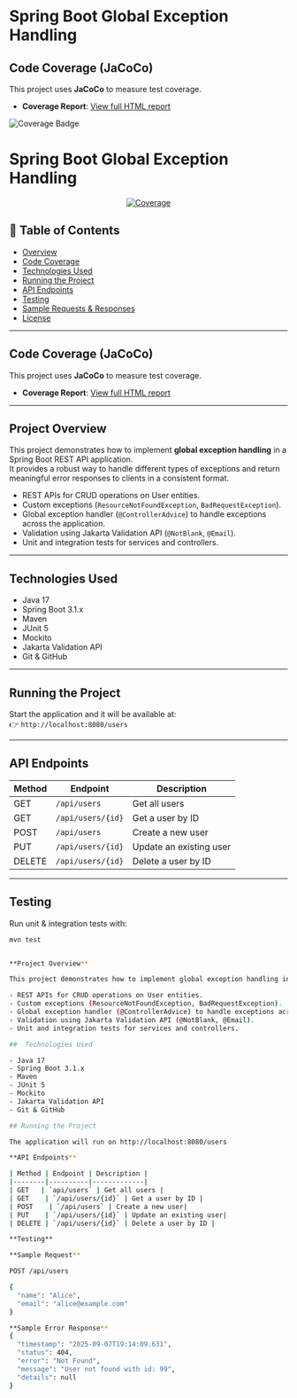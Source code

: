 # Spring Boot Global Exception Handling
##  Code Coverage (JaCoCo)

This project uses **JaCoCo** to measure test coverage.

- **Coverage Report**: [View full HTML report](https://sanjana1279.github.io/Spring-boot-global-exception-handling/jacoco-report/index.html)

![Coverage Badge](https://img.shields.io/badge/Coverage-73%25-yellowgreen)


# Spring Boot Global Exception Handling

<p align="center">
  <a href="https://sanjana1279.github.io/Spring-boot-global-exception-handling/jacoco-report/index.html">
    <img src="https://img.shields.io/badge/Coverage-73%25-yellowgreen" alt="Coverage">
  </a>
</p>

## 📖 Table of Contents
- [Overview](#project-overview)
- [Code Coverage](#-code-coverage-jacoco)
- [Technologies Used](#-technologies-used)
- [Running the Project](#-running-the-project)
- [API Endpoints](#api-endpoints)
- [Testing](#testing)
- [Sample Requests & Responses](#sample-request--response)
- [License](#-license)

---

##  Code Coverage (JaCoCo)

This project uses **JaCoCo** to measure test coverage.

- **Coverage Report**: [View full HTML report](https://sanjana1279.github.io/Spring-boot-global-exception-handling/jacoco-report/index.html)

---

##  Project Overview

This project demonstrates how to implement **global exception handling** in a Spring Boot REST API application.  
It provides a robust way to handle different types of exceptions and return meaningful error responses to clients in a consistent format.

- REST APIs for CRUD operations on User entities.  
- Custom exceptions (`ResourceNotFoundException`, `BadRequestException`).  
- Global exception handler (`@ControllerAdvice`) to handle exceptions across the application.  
- Validation using Jakarta Validation API (`@NotBlank`, `@Email`).  
- Unit and integration tests for services and controllers.  

---

##  Technologies Used
- Java 17  
- Spring Boot 3.1.x  
- Maven  
- JUnit 5  
- Mockito  
- Jakarta Validation API  
- Git & GitHub  

---

##  Running the Project
Start the application and it will be available at:  
👉 `http://localhost:8080/users`

---

## API Endpoints

| Method | Endpoint            | Description            |
|--------|---------------------|------------------------|
| GET    | `/api/users`        | Get all users          |
| GET    | `/api/users/{id}`   | Get a user by ID       |
| POST   | `/api/users`        | Create a new user      |
| PUT    | `/api/users/{id}`   | Update an existing user|
| DELETE | `/api/users/{id}`   | Delete a user by ID    |

---

## Testing

Run unit & integration tests with:
```bash
mvn test


**Project Overview**

This project demonstrates how to implement global exception handling in a Spring Boot REST API application. It provides a robust way to handle different types of exceptions and return meaningful error responses to clients in a consistent format.

- REST APIs for CRUD operations on User entities.
- Custom exceptions (ResourceNotFoundException, BadRequestException).
- Global exception handler (@ControllerAdvice) to handle exceptions across the application.
- Validation using Jakarta Validation API (@NotBlank, @Email).
- Unit and integration tests for services and controllers.

##  Technologies Used

- Java 17
- Spring Boot 3.1.x
- Maven
- JUnit 5
- Mockito
- Jakarta Validation API
- Git & GitHub

## Running the Project

The application will run on http://localhost:8080/users

**API Endpoints**

| Method | Endpoint | Description |
|--------|----------|-------------|
| GET   | `api/users` | Get all users |
| GET    | `/api/users/{id}` | Get a user by ID |
| POST    | `/api/users` | Create a new user|
| PUT    | `/api/users/{id}` | Update an existing user|
| DELETE | `/api/users/{id}` | Delete a user by ID |

**Testing**

**Sample Request**

POST /api/users

{
  "name": "Alice",
  "email": "alice@example.com"
}

**Sample Error Response**
{
  "timestamp": "2025-09-07T19:14:09.631",
  "status": 404,
  "error": "Not Found",
  "message": "User not found with id: 99",
  "details": null
}
